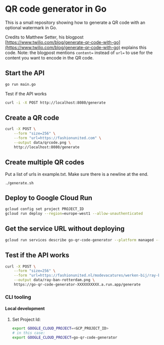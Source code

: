 # QR code generator in Go

This is a small repository showing how to generate a QR code with an optional watermark in Go.

Credits to Matthew Setter, his blogpost [https://www.twilio.com/blog/generate-qr-code-with-go](https://www.twilio.com/blog/generate-qr-code-with-go) explains this code. Note: the blogpost mentions `content=` instead of `url=` to use for the content you want to encode in the QR code.

## Start the API

```sh
go run main.go
```

Test if the API works

```sh
curl -i -X POST http://localhost:8080/generate
```

## Create a QR code

```sh
curl -X POST \
    --form "size=256" \
    --form "url=https://fashionunited.com" \
    --output data/qrcode.png \
    http://localhost:8080/generate
```

## Create multiple QR codes 

Put a list of urls in example.txt. Make sure there is a newline at the end.

```
./generate.sh
```

## Deploy to Google Cloud Run

```sh
gcloud config set project PROJECT_ID
gcloud run deploy --region=europe-west1 --allow-unauthenticated
```

## Get the service URL without deploying

```sh
gcloud run services describe go-qr-code-generator --platform managed --region europe-west1 --format 'value(status.url)'
```

## Test if the API works

```sh
curl -X POST \
    --form "size=256" \
    --form "url=https://fashionunited.nl/modevacatures/werken-bij/ray-ban-vacatures/search/in/rotterdam" \
    --output data/ray-ban-rotterdam.png \
    https://go-qr-code-generator-XXXXXXXXXX.a.run.app/generate
```


### CLI tooling

#### Local development

1. Set Project Id:

    ```bash
    export GOOGLE_CLOUD_PROJECT=<GCP_PROJECT_ID>
    # in this case:
    export GOOGLE_CLOUD_PROJECT=go-qr-code-generator
    ```

<!-- 2. Build and Start the server:

    ```bash
    go build -o server && ./server
    ``` -->